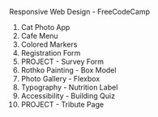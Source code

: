 Responsive Web Design - FreeCodeCamp

1.  Cat Photo App
2.  Cafe Menu
3.  Colored Markers
4.  Registration Form
5.  PROJECT - Survey Form
6.  Rothko Painting - Box Model
7.  Photo Gallery - Flexbox
8.  Typography - Nutrition Label
9.  Accessibility - Building Quiz
10.  PROJECT - Tribute Page
